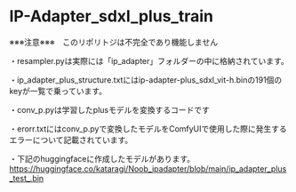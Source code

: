 # IP-Adapter_sdxl_plus_train

※※※注意※※※　このリポリトジは不完全であり機能しません

・resampler.pyは実際には「ip_adapter」フォルダーの中に格納されています。

・ip_adapter_plus_structure.txtにはip-adapter-plus_sdxl_vit-h.binの191個のkeyが一覧で乗っています。

・conv_p.pyは学習したplusモデルを変換するコードです

・erorr.txtにはconv_p.pyで変換したモデルをComfyUIで使用した際に発生するエラーについて記載されています。

・下記のhuggingfaceに作成したモデルがあります。
https://huggingface.co/kataragi/Noob_ipadapter/blob/main/ip_adapter_plus_test_.bin
